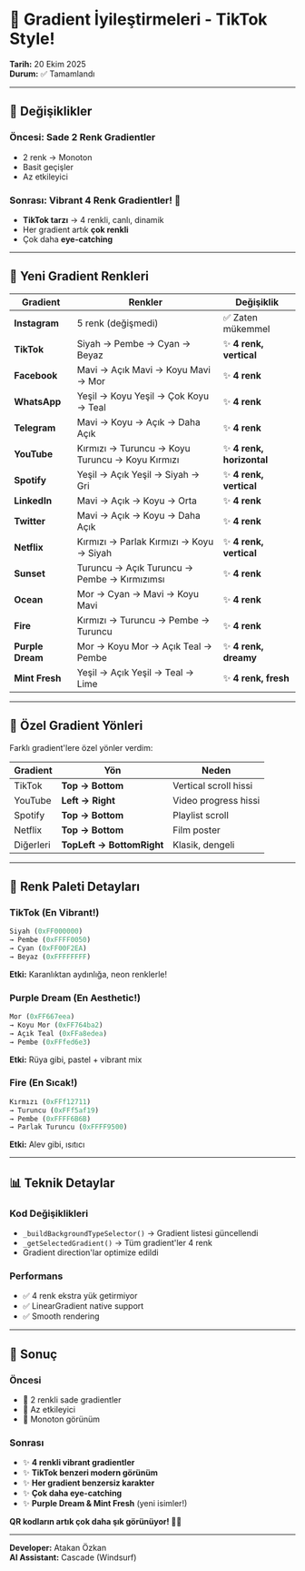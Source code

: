 # 🌈 Gradient İyileştirmeleri - TikTok Style!

**Tarih:** 20 Ekim 2025  
**Durum:** ✅ Tamamlandı

---

## 🎨 Değişiklikler

### Öncesi: Sade 2 Renk Gradientler
- 2 renk → Monoton
- Basit geçişler
- Az etkileyici

### Sonrası: Vibrant 4 Renk Gradientler! 🌟
- **TikTok tarzı** → 4 renkli, canlı, dinamik
- Her gradient artık **çok renkli**
- Çok daha **eye-catching**

---

## 🎯 Yeni Gradient Renkleri

| Gradient | Renkler | Değişiklik |
|----------|---------|------------|
| **Instagram** | 5 renk (değişmedi) | ✅ Zaten mükemmel |
| **TikTok** | Siyah → Pembe → Cyan → Beyaz | ✨ **4 renk, vertical** |
| **Facebook** | Mavi → Açık Mavi → Koyu Mavi → Mor | ✨ **4 renk** |
| **WhatsApp** | Yeşil → Koyu Yeşil → Çok Koyu → Teal | ✨ **4 renk** |
| **Telegram** | Mavi → Koyu → Açık → Daha Açık | ✨ **4 renk** |
| **YouTube** | Kırmızı → Turuncu → Koyu Turuncu → Koyu Kırmızı | ✨ **4 renk, horizontal** |
| **Spotify** | Yeşil → Açık Yeşil → Siyah → Gri | ✨ **4 renk, vertical** |
| **LinkedIn** | Mavi → Açık → Koyu → Orta | ✨ **4 renk** |
| **Twitter** | Mavi → Açık → Koyu → Daha Açık | ✨ **4 renk** |
| **Netflix** | Kırmızı → Parlak Kırmızı → Koyu → Siyah | ✨ **4 renk, vertical** |
| **Sunset** | Turuncu → Açık Turuncu → Pembe → Kırmızımsı | ✨ **4 renk** |
| **Ocean** | Mor → Cyan → Mavi → Koyu Mavi | ✨ **4 renk** |
| **Fire** | Kırmızı → Turuncu → Pembe → Turuncu | ✨ **4 renk** |
| **Purple Dream** | Mor → Koyu Mor → Açık Teal → Pembe | ✨ **4 renk, dreamy** |
| **Mint Fresh** | Yeşil → Açık Yeşil → Teal → Lime | ✨ **4 renk, fresh** |

---

## 🌟 Özel Gradient Yönleri

Farklı gradient'lere özel yönler verdim:

| Gradient | Yön | Neden |
|----------|-----|-------|
| TikTok | **Top → Bottom** | Vertical scroll hissi |
| YouTube | **Left → Right** | Video progress hissi |
| Spotify | **Top → Bottom** | Playlist scroll |
| Netflix | **Top → Bottom** | Film poster |
| Diğerleri | **TopLeft → BottomRight** | Klasik, dengeli |

---

## 🎨 Renk Paleti Detayları

### TikTok (En Vibrant!)
```dart
Siyah (0xFF000000)
→ Pembe (0xFFFF0050)  
→ Cyan (0xFF00F2EA)
→ Beyaz (0xFFFFFFFF)
```
**Etki:** Karanlıktan aydınlığa, neon renklerle!

### Purple Dream (En Aesthetic!)
```dart
Mor (0xFF667eea)
→ Koyu Mor (0xFF764ba2)
→ Açık Teal (0xFFa8edea)
→ Pembe (0xFFfed6e3)
```
**Etki:** Rüya gibi, pastel + vibrant mix

### Fire (En Sıcak!)
```dart
Kırmızı (0xFFf12711)
→ Turuncu (0xFFf5af19)
→ Pembe (0xFFFF6B6B)
→ Parlak Turuncu (0xFFFF9500)
```
**Etki:** Alev gibi, ısıtıcı

---

## 📊 Teknik Detaylar

### Kod Değişiklikleri
- `_buildBackgroundTypeSelector()` → Gradient listesi güncellendi
- `_getSelectedGradient()` → Tüm gradient'ler 4 renk
- Gradient direction'lar optimize edildi

### Performans
- ✅ 4 renk ekstra yük getirmiyor
- ✅ LinearGradient native support
- ✅ Smooth rendering

---

## 🚀 Sonuç

### Öncesi
- 🔲 2 renkli sade gradientler
- 🔲 Az etkileyici
- 🔲 Monoton görünüm

### Sonrası  
- ✨ **4 renkli vibrant gradientler**
- ✨ **TikTok benzeri modern görünüm**
- ✨ **Her gradient benzersiz karakter**
- ✨ **Çok daha eye-catching**
- ✨ **Purple Dream & Mint Fresh** (yeni isimler!)

**QR kodların artık çok daha şık görünüyor! 🎨✨**

---

**Developer:** Atakan Özkan  
**AI Assistant:** Cascade (Windsurf)
